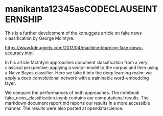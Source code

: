 # manikanta12345asCODECLAUSEINTERNSHIP
This is a further development of the kdnuggets article on fake news classification by George McIntyre:

https://www.kdnuggets.com/2017/04/machine-learning-fake-news-accuracy.html

In his article McIntyre approaches document classification from a very classical perspective: applying a vector-model to the corpus and then using a Naive Bayes classifier. Here we take it into the deep learning realm: we apply a deep convolutional network with a traininable word-embedding layer.

We compare the performances of both approaches. The notebook fake_news_classification.ipynb contains our computational results. The markdown document report.md reports our results in a more accessible manner. The results were also posted at opendatascience.
